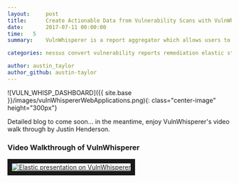 ```yaml
---
layout:     post
title:      Create Actionable Data from Vulnerability Scans with VulnWhisperer and Elastic Stack
date:       2017-07-11 00:00:00
time:   5
summary:    VulnWhisperer is a report aggregator which allows users to set custom risk scores and create actionable data for security analyst to effectively mitigate vulnerabilites. 

categories: nessus convert vulnerability reports remediation elastic stack vulnwhisperer filebeat

author: austin_taylor
author_github: austin-taylor
---
```


![VULN_WHISP_DASHBOARD]({{ site.base }}/images/vulnWhispererWebApplications.png){: class="center-image" height="300px"}

Detailed blog to come soon... in the meantime, enjoy VulnWhisperer's video walk through by Justin Henderson.

### Video Walkthrough of VulnWhisperer

<a href="http://www.youtube.com/watch?feature=player_embedded&v=zrEuTtRUfNw?start=30
" target="_blank"><img src="{{ site.base}}/images/elastic_webinar.png" 
alt="Elastic presentation on VulnWhisperer" border="10" /></a>